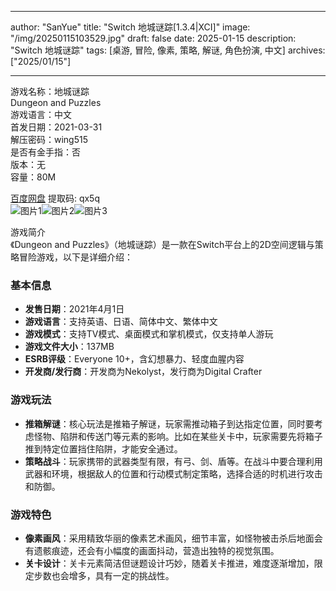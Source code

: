 
---
author: "SanYue"
title: "Switch 地城谜踪[1.3.4|XCI]"
image: "/img/20250115103529.jpg"
draft: false
date: 2025-01-15
description: "Switch 地城谜踪"
tags: [桌游, 冒险, 像素, 策略, 解谜, 角色扮演, 中文]
archives: ["2025/01/15"]

---

游戏名称：地城谜踪   
Dungeon and Puzzles    
游戏语言：中文  
首发日期：2021-03-31  
解压密码：wing515  
是否有金手指：否  
版本：无   
容量：80M

[百度网盘](https://pan.baidu.com/s/19uj2Jw1ItiGFFzYi-RcVzg) 提取码: qx5q  
![图片1](/img/fb3eb2.jpg)![图片2](/img/3c88cb.jpg)![图片3](/img/b98d34.jpg)  

游戏简介  
《Dungeon and Puzzles》（地城谜踪）是一款在Switch平台上的2D空间逻辑与策略冒险游戏，以下是详细介绍：

### 基本信息
- **发售日期**：2021年4月1日
- **游戏语言**：支持英语、日语、简体中文、繁体中文
- **游戏模式**：支持TV模式、桌面模式和掌机模式，仅支持单人游玩
- **游戏文件大小**：137MB
- **ESRB评级**：Everyone 10+，含幻想暴力、轻度血腥内容
- **开发商/发行商**：开发商为Nekolyst，发行商为Digital Crafter

### 游戏玩法
- **推箱解谜**：核心玩法是推箱子解谜，玩家需推动箱子到达指定位置，同时要考虑怪物、陷阱和传送门等元素的影响。比如在某些关卡中，玩家需要先将箱子推到特定位置挡住陷阱，才能安全通过。
- **策略战斗**：玩家携带的武器类型有限，有弓、剑、盾等。在战斗中要合理利用武器和环境，根据敌人的位置和行动模式制定策略，选择合适的时机进行攻击和防御。

### 游戏特色
- **像素画风**：采用精致华丽的像素艺术画风，细节丰富，如怪物被击杀后地面会有遗骸痕迹，还会有小幅度的画面抖动，营造出独特的视觉氛围。
- **关卡设计**：关卡元素简洁但谜题设计巧妙，随着关卡推进，难度逐渐增加，限定步数也会增多，具有一定的挑战性。
